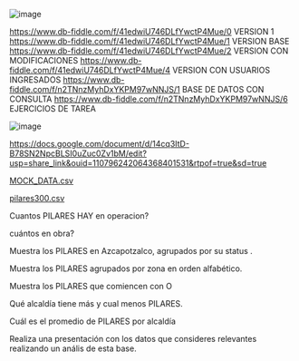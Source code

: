 ![image](https://user-images.githubusercontent.com/91554777/235196884-6cfb1909-3699-4c0f-ad0f-09ff27471105.png)

https://www.db-fiddle.com/f/41edwiU746DLfYwctP4Mue/0 VERSION 1
https://www.db-fiddle.com/f/41edwiU746DLfYwctP4Mue/1 VERSION BASE
https://www.db-fiddle.com/f/41edwiU746DLfYwctP4Mue/2 VERSION CON MODIFICACIONES
https://www.db-fiddle.com/f/41edwiU746DLfYwctP4Mue/4 VERSION CON USUARIOS INGRESADOS
https://www.db-fiddle.com/f/n2TNnzMyhDxYKPM97wNNJS/1 BASE DE DATOS CON CONSULTA 
https://www.db-fiddle.com/f/n2TNnzMyhDxYKPM97wNNJS/6 EJERCICIOS DE TAREA

![image](https://user-images.githubusercontent.com/91554777/235502032-0d8f2296-5816-422b-93b5-be9def027bad.png)


https://docs.google.com/document/d/14cq3ItD-B78SN2NpcBLSI0uZuc0Zv1bM/edit?usp=share_link&ouid=110796242064368401531&rtpof=true&sd=true


[MOCK_DATA.csv](https://github.com/escuelaDeCodigoMargaritaMaza/Base_de_Datos/files/11403101/MOCK_DATA.csv)

[pilares300.csv](https://github.com/escuelaDeCodigoMargaritaMaza/Base_de_Datos/files/11403113/pilares300.csv)

Cuantos PILARES HAY en operacion?

cuántos en obra?

Muestra los PILARES en Azcapotzalco, agrupados por su status .

Muestra los PILARES agrupados por zona en orden alfabético.

Muestra los PILARES que comiencen con O

Qué alcaldía tiene más y cual menos PILARES.

Cuál es el promedio de PILARES por alcaldía

Realiza una presentación con los datos que consideres relevantes realizando un anális de esta base.



